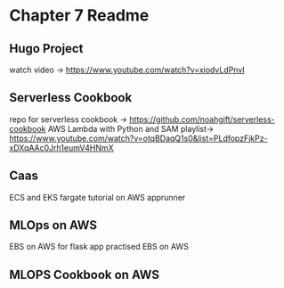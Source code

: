 # Chapter 7 Readme

## Hugo Project

watch video -> https://www.youtube.com/watch?v=xiodvLdPnvI

## Serverless Cookbook

repo for serverless cookbook -> https://github.com/noahgift/serverless-cookbook
AWS Lambda with Python and SAM playlist-> https://www.youtube.com/watch?v=otqBDaqQ1s0&list=PLdfopzFjkPz-xDXqAAc0Jrh1eumV4HNmX

## Caas

ECS and EKS fargate tutorial on AWS apprunner

## MLOps on AWS

EBS on AWS for flask app
practised EBS on AWS

## MLOPS Cookbook on AWS
